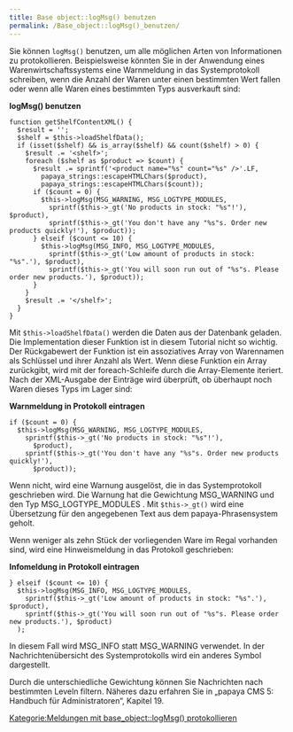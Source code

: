 ```yaml
---
title: Base object::logMsg() benutzen
permalink: /Base_object::logMsg()_benutzen/
---
```


Sie können `logMsg()` benutzen, um alle möglichen Arten von Informationen zu protokollieren. Beispielsweise könnten Sie in der Anwendung eines Warenwirtschaftssystems eine Warnmeldung in das Systemprotokoll schreiben, wenn die Anzahl der Waren unter einen bestimmten Wert fallen oder wenn alle Waren eines bestimmten Typs ausverkauft sind:

**logMsg() benutzen**

~~~~ {.php}
function getShelfContentXML() {
  $result = '';
  $shelf = $this->loadShelfData();
  if (isset($shelf) && is_array($shelf) && count($shelf) > 0) {
    $result .= '<shelf>';
    foreach ($shelf as $product => $count) {
      $result .= sprintf('<product name="%s" count="%s" />'.LF,
        papaya_strings::escapeHTMLChars($product),
        papaya_strings::escapeHTMLChars($count));
      if ($count = 0) {
        $this->logMsg(MSG_WARNING, MSG_LOGTYPE_MODULES,
          sprintf($this->_gt('No products in stock: "%s"!'), $product),
          sprintf($this->_gt('You don't have any "%s"s. Order new products quickly!'), $product));
      } elseif ($count <= 10) {
        $this->logMsg(MSG_INFO, MSG_LOGTYPE_MODULES,
          sprintf($this->_gt('Low amount of products in stock: "%s".'), $product),
          sprintf($this->_gt('You will soon run out of "%s"s. Please order new products.'), $product));
      }
    }
    $result .= '</shelf>';
  }
}
~~~~

Mit `$this->loadShelfData()` werden die Daten aus der Datenbank geladen. Die Implementation dieser Funktion ist in diesem Tutorial nicht so wichtig. Der Rückgabewert der Funktion ist ein assoziatives Array von Warennamen als Schlüssel und ihrer Anzahl als Wert. Wenn diese Funktion ein Array zurückgibt, wird mit der foreach-Schleife durch die Array-Elemente iteriert. Nach der XML-Ausgabe der Einträge wird überprüft, ob überhaupt noch Waren dieses Typs im Lager sind:

**Warnmeldung in Protokoll eintragen**

~~~~ {.php}
if ($count = 0) {
  $this->logMsg(MSG_WARNING, MSG_LOGTYPE_MODULES,
    sprintf($this->_gt('No products in stock: "%s"!'),
      $product),
    sprintf($this->_gt('You don't have any "%s"s. Order new products quickly!'),
      $product));
~~~~

Wenn nicht, wird eine Warnung ausgelöst, die in das Systemprotokoll geschrieben wird. Die Warnung hat die Gewichtung MSG_WARNING und den Typ MSG_LOGTYPE_MODULES . Mit `$this->_gt()` wird eine Übersetzung für den angegebenen Text aus dem papaya-Phrasensystem geholt.

Wenn weniger als zehn Stück der vorliegenden Ware im Regal vorhanden sind, wird eine Hinweismeldung in das Protokoll geschrieben:

**Infomeldung in Protokoll eintragen**

~~~~ {.php}
} elseif ($count <= 10) {
  $this->logMsg(MSG_INFO, MSG_LOGTYPE_MODULES,
    sprintf($this->_gt('Low amount of products in stock: "%s".'), $product),
    sprintf($this->_gt('You will soon run out of "%s"s. Please order new products.'), $product)
  );
~~~~

In diesem Fall wird MSG_INFO statt MSG_WARNING verwendet. In der Nachrichtenübersicht des Systemprotokolls wird ein anderes Symbol dargestellt.

Durch die unterschiedliche Gewichtung können Sie Nachrichten nach bestimmten Leveln filtern. Näheres dazu erfahren Sie in „papaya CMS 5: Handbuch für Administratoren“, Kapitel 19.

[Kategorie:Meldungen mit base_object::logMsg() protokollieren](/Kategorie:Meldungen_mit_base_object::logMsg()_protokollieren "wikilink")
